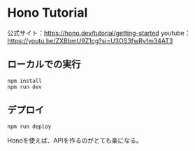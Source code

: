 # Hono Tutorial
公式サイト：https://hono.dev/tutorial/getting-started
youtube：https://youtu.be/ZXBbmU9Z1cg?si=U3OS3fwRyfm34AT3

## ローカルでの実行
```
npm install
npm run dev
```

## デプロイ
```
npm run deploy
```

Honoを使えば、APIを作るのがとても楽になる。